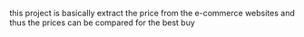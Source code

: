 this project is basically extract the price from the e-commerce websites and thus the prices can be compared for the best buy
